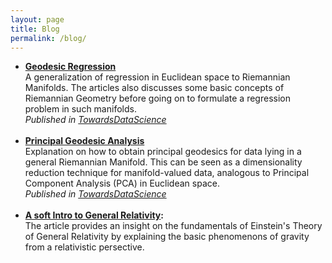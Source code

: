 ```yaml
---
layout: page
title: Blog
permalink: /blog/
---
```

<ul>
    <li>
        <b><a href="https://towardsdatascience.com/geodesic-regression-d0334de2d9d8" target="_blank" rel="noopener noreferrer">Geodesic Regression</a></b><br>
        A generalization of regression in Euclidean space to Riemannian Manifolds. The articles also discusses some basic concepts of Riemannian Geometry before going on to formulate a regression problem in such manifolds.<br>
        <em> Published in <a href="https://towardsdatascience.com" target="_blank" rel="noopener noreferrer">TowardsDataScience</a><br></em>
    </li><br>
    <li>   
    <b><a href="https://towardsdatascience.com/principal-geodesic-analysis-2ec7ad1b2679" target="_blank" rel="noopener noreferrer">Principal Geodesic Analysis</a></b><br>
        Explanation on how to obtain principal geodesics for data lying in a general Riemannian Manifold. This can be seen as a dimensionality reduction technique for manifold-valued data, analogous to Principal Component Analysis (PCA) in Euclidean space.<br>
        <em> Published in <a href="https://towardsdatascience.com" target="_blank" rel="noopener noreferrer">TowardsDataScience</a><br></em>
    </li><br>
    <li>
    <b><a href="https://paribeshregmi.medium.com/a-soft-intro-to-general-relativity-aa46da221747" target="_blank" rel="noopener noreferrer">A soft Intro to General Relativity</a>:</b><br>
        The article provides an insight on the fundamentals of Einstein's Theory of General Relativity by explaining the basic phenomenons of gravity from a relativistic persective.
    </li><br>
</ul>
